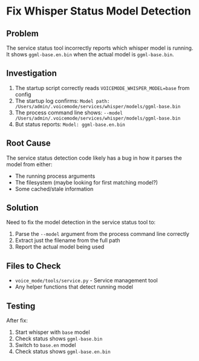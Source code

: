 # Fix Whisper Status Model Detection

## Problem

The service status tool incorrectly reports which whisper model is running. It shows `ggml-base.en.bin` when the actual model is `ggml-base.bin`.

## Investigation

1. The startup script correctly reads `VOICEMODE_WHISPER_MODEL=base` from config
2. The startup log confirms: `Model path: /Users/admin/.voicemode/services/whisper/models/ggml-base.bin`
3. The process command line shows: `--model /Users/admin/.voicemode/services/whisper/models/ggml-base.bin`
4. But status reports: `Model: ggml-base.en.bin`

## Root Cause

The service status detection code likely has a bug in how it parses the model from either:
- The running process arguments
- The filesystem (maybe looking for first matching model?)
- Some cached/stale information

## Solution

Need to fix the model detection in the service status tool to:
1. Parse the `--model` argument from the process command line correctly
2. Extract just the filename from the full path
3. Report the actual model being used

## Files to Check

- `voice_mode/tools/service.py` - Service management tool
- Any helper functions that detect running model

## Testing

After fix:
1. Start whisper with `base` model
2. Check status shows `ggml-base.bin`
3. Switch to `base.en` model
4. Check status shows `ggml-base.en.bin`